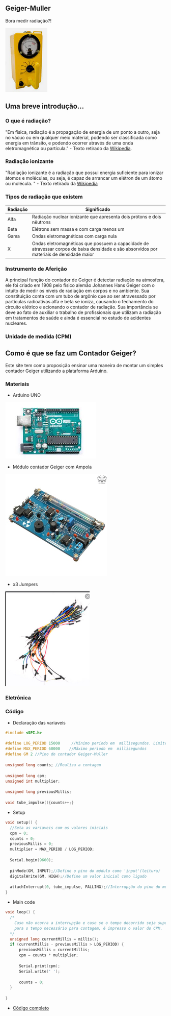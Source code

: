 ## Geiger-Muller

Bora medir radiação?!

![Screenshot](imgs/a.png)

## Uma breve introdução...

### O que é radiação?

"Em física, radiação é a propagação de energia de um ponto a outro, seja no vácuo ou em qualquer meio material, podendo ser classificada como energia em trânsito, e podendo ocorrer através de uma onda eletromagnética ou partícula." - Texto retirado da [Wikipedia](https://pt.wikipedia.org/wiki/Radia%C3%A7%C3%A3o).

### Radiação ionizante
"Radiação ionizante é a radiação que possui energia suficiente para ionizar átomos e moléculas, ou seja, é capaz de arrancar um elétron de um átomo ou molécula. " - Texto retirado da [Wikipedia](https://pt.wikipedia.org/wiki/Radia%C3%A7%C3%A3o_ionizante)

### Tipos de radiação que existem

| Radiação | Significado |
| ---------------- | ---------------------------------------------------------------------------------------------------------------------------------------- |
| Alfa             | Radiação nuclear ionizante que apresenta dois prótons e dois nêutrons                                                                    |
| Beta             | Elétrons sem massa e com carga menos um                                                                                                  |
| Gama             | Ondas eletromagnéticas com carga nula                                                                                                    |
| X                | Ondas eletromagnéticas que possuem a capacidade de atravessar corpos de baixa densidade e são absorvidos por materiais de densidade maior|

### Instrumento de Aferição

A principal função do contador de Geiger é detectar radiação na atmosfera,  ele foi criado em 1908 pelo físico alemão Johannes Hans Geiger com o intuito de medir os níveis de radiação em corpos e no ambiente. Sua constituição conta com um tubo de argônio que ao ser atravessado por partículas radioativas alfa e beta se ioniza, causando o fechamento do circuito elétrico e acionando o contador de radiação. Sua importância se deve ao fato de auxiliar o trabalho de profissionais que utilizam a radiação em tratamentos de saúde e ainda é essencial no estudo de acidentes nucleares.

### Unidade de medida (CPM)

## Como é que se faz um Contador Geiger?

Este site tem como proposição ensinar uma maneira de montar um simples contador Geiger utilizando a plataforma Arduino.

### Materiais

- Arduino UNO

![Screenshot](imgs/a.jpeg)

- Módulo contador Geiger com Ampola

![Screenshot](imgs/b.jpeg)

- x3 Jumpers

![Screenshot](imgs/c.png)

### Eletrônica

### Código

- Declaração das variaveis

```cpp
#include <SPI.h>

#define LOG_PERIOD 15000     //Mínimo periodo em  millisegundos. Limite: 15000-60000.
#define MAX_PERIOD 60000    //Máximo periodo em  millisegundos
#define GM 2 //Pino do contador Geiger-Muller

unsigned long counts; //Realiza a contagem

unsigned long cpm;
unsigned int multiplier; 

unsigned long previousMillis;

void tube_impulse(){counts++;}
```

- Setup

```cpp
void setup() {
  //Seta as variaveis com os valores iniciais
  cpm = 0;
  counts = 0;
  previousMillis = 0;
  multiplier = MAX_PERIOD / LOG_PERIOD;         
  
  Serial.begin(9600);                                   

  pinMode(GM, INPUT);//Define o pino do módulo como 'input'(leitura)
  digitalWrite(GM, HIGH);//Define um valor inicial como ligado

  attachInterrupt(0, tube_impulse, FALLING);//Interrupção do pino do módulo 
}
```

- Main code

```cpp
void loop() {
  /*
    Caso não ocorra a interrupção e caso se o tempo decorrido seja superior ao valor minimo
    para o tempo necessário para contagem, é impresso o valor do CPM.
  */
  unsigned long currentMillis = millis();
  if (currentMillis - previousMillis > LOG_PERIOD) {
      previousMillis = currentMillis;
      cpm = counts * multiplier;

      Serial.print(cpm);
      Serial.write(' ');

      counts = 0;
  }
  
}
```
- [Código completo](https://github.com/Geiger-cnt/Geiger-cnt.github.io/blob/main/geiger/geiger.ino)
